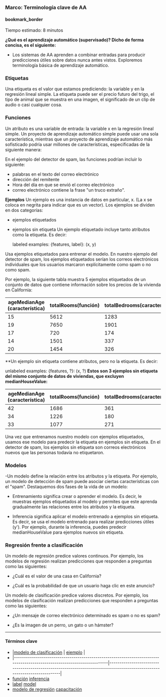 ### Marco: Terminología clave de AA 

#### bookmark_border
Tiempo estimado: 8 minutos

**¿Qué es el aprendizaje automático (supervisado)? Dicho de forma concisa, es el siguiente:**

- Los sistemas de AA aprenden a combinar entradas para producir predicciones útiles sobre datos nunca antes vistos.
Exploremos terminología básica de aprendizaje automático.

### Etiquetas
Una etiqueta es el valor que estamos prediciendo: la variable y en la regresión lineal simple. La etiqueta puede ser el precio futuro del trigo, el tipo de animal que se muestra en una imagen, el significado de un clip de audio o casi cualquier cosa.

### Funciones
Un atributo es una variable de entrada: la variable x en la regresión lineal simple. Un proyecto de aprendizaje automático simple puede usar una sola característica, mientras que un proyecto de aprendizaje automático más sofisticado podría usar millones de características, especificadas de la siguiente manera:

En el ejemplo del detector de spam, las funciones podrían incluir lo siguiente:

- palabras en el texto del correo electrónico
- dirección del remitente
- Hora del día en que se envió el correo electrónico
- correo electrónico contiene la frase "un truco extraño".

**Ejemplos**
Un ejemplo es una instancia de datos en particular, x. (La x se coloca en negrita para indicar que es un vector). Los ejemplos se dividen en dos categorías:

- ejemplos etiquetados
- ejemplos sin etiqueta
Un ejemplo etiquetado incluye tanto atributos como la etiqueta. Es decir:


    labeled examples: {features, label}: (x, y)
    
Usa ejemplos etiquetados para entrenar el modelo. En nuestro ejemplo del detector de spam, los ejemplos etiquetados serían los correos electrónicos individuales que los usuarios marcaron explícitamente como spam o no como spam.

Por ejemplo, la siguiente tabla muestra 5 ejemplos etiquetados de un conjunto de datos que contiene información sobre los precios de la vivienda en California:

|   ageMedianAge (característica)    | 	totalRooms(función) |  totalBedrooms(característica)    |   medianHouseValue(etiqueta)    |
|------------------------------------|----------------------|-----------------------------------|---------------------------------|
|           15                       |      	5612        |                 	1283            |           	66900             |
|            19                      |        	7650        |                	1901            |            	80100             |
|            17                      |         	720         |                	174             |             85700               |
|            14                      |        	1501        |	                337             |           	73400             |
|            20                      |        	1454        |	                326             |            	65500             |

**Un ejemplo sin etiqueta contiene atributos, pero no la etiqueta. Es decir:


  unlabeled examples: {features, ?}: (x, ?)
**Estos son 3 ejemplos sin etiqueta del mismo conjunto de datos de viviendas, que excluyen medianHouseValue:**

|   ageMedianAge (característica)    | 	totalRooms(función) |  totalBedrooms(característica)    |  
|------------------------------------|----------------------|-----------------------------------|
|           42                       |      	1686       |                 	361             | 
|           34                      |        	1226        |                	180             | 
|           33                      |         	1077         |                	271             |


Una vez que entrenamos nuestro modelo con ejemplos etiquetados, usamos ese modelo para predecir la etiqueta en ejemplos sin etiqueta. En el detector de spam, los ejemplos sin etiqueta son correos electrónicos nuevos que las personas todavía no etiquetaron.

### Modelos

-Un modelo define la relación entre los atributos y la etiqueta. Por ejemplo, un modelo de detección de spam puede asociar ciertas características con el "spam". Destaquemos dos fases de la vida de un modelo:

- Entrenamiento significa crear o aprender el modelo. Es decir, le muestras ejemplos etiquetados al modelo y permites que este aprenda gradualmente las relaciones entre los atributos y la etiqueta.

- Inferencia significa aplicar el modelo entrenado a ejemplos sin etiqueta. Es decir, se usa el modelo entrenado para realizar predicciones útiles (y'). Por ejemplo, durante la inferencia, puedes predecir medianHouseValue para ejemplos nuevos sin etiqueta.

### Regresión frente a clasificación
Un modelo de regresión predice valores continuos. Por ejemplo, los modelos de regresión realizan predicciones que responden a preguntas como las siguientes:

- ¿Cuál es el valor de una casa en California?

- ¿Cuál es la probabilidad de que un usuario haga clic en este anuncio?

Un modelo de clasificación predice valores discretos. Por ejemplo, los modelos de clasificación realizan predicciones que responden a preguntas como las siguientes:

- ¿Un mensaje de correo electrónico determinado es spam o no es spam?

- ¿Es la imagen de un perro, un gato o un hámster?

----
#### Términos clave
- |[modelo de clasificación](https://developers.google.com/machine-learning/glossary?hl=es-419#classification_model)        |         [ejemplo](https://developers.google.com/machine-learning/glossary?hl=es-419#example)      |
- |-------------------------------------------------------------------------------------------------------------------------|---------------------------------------------------------------------------------------------------------------------------|
- [función](https://developers.google.com/machine-learning/glossary?hl=es-419#feature)                         [inferencia](https://developers.google.com/machine-learning/glossary?hl=es-419#inference)
- [label](https://developers.google.com/machine-learning/glossary?hl=es-419#label)                           [model](https://developers.google.com/machine-learning/glossary?hl=es-419#model)
- [modelo de regresión](https://developers.google.com/machine-learning/glossary?hl=es-419#regression_model)             [capacitación](https://developers.google.com/machine-learning/glossary?hl=es-419#training)


